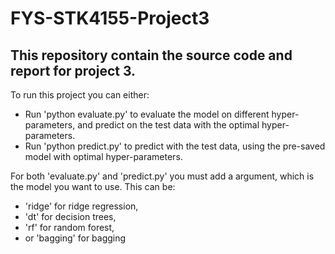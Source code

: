 # FYS-STK4155-Project3

## This repository contain the source code and report for project 3.

To run this project you can either:

- Run 'python evaluate.py' to evaluate the model on different hyper-parameters, and predict on the test data with the optimal hyper-parameters.
- Run 'python predict.py' to predict with the test data, using the pre-saved model with optimal hyper-parameters.

For both 'evaluate.py' and 'predict.py' you must add a argument, which is the model you want to use. This can be:

- 'ridge' for ridge regression,
- 'dt' for decision trees,
- 'rf' for random forest,
- or 'bagging' for bagging
